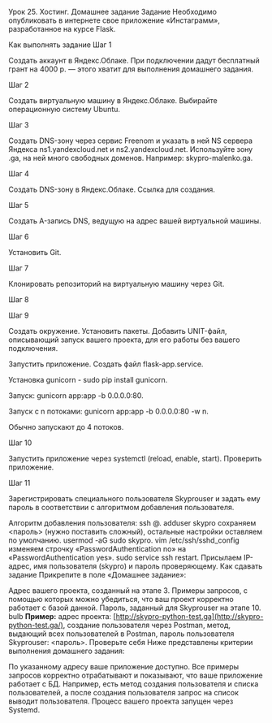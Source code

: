 Урок 25. Хостинг. Домашнее задание
Задание
Необходимо опубликовать в интернете свое приложение «Инстаграмм», разработанное на курсе Flask.

Как выполнять задание
Шаг 1

Создать аккаунт в Яндекс.Облаке. При подключении дадут бесплатный грант на 4000 р. — этого хватит для выполнения домашнего задания.

Шаг 2

Создать виртуальную машину в Яндекс.Облаке. Выбирайте операционную систему Ubuntu.

Шаг 3

Создать DNS-зону через сервис Freenom и указать в ней NS сервера Яндекса ns1.yandexcloud.net и ns2.yandexcloud.net. Используйте зону .ga, на ней много свободных доменов. Например: skypro-malenko.ga.

Шаг 4

Создать DNS-зону в Яндекс.Облаке. Ссылка для создания.

Шаг 5

Создать A-запись DNS, ведущую на адрес вашей виртуальной машины.

Шаг 6

Установить Git.

Шаг 7

Клонировать репозиторий на виртуальную машину через Git.

Шаг 8

Шаг 9

Создать окружение. Установить пакеты. Добавить UNIT-файл, описывающий запуск вашего проекта, для его работы без вашего подключения.

Запустить приложение. Создать файл flask-app.service.

Установка gunicorn - sudo pip install gunicorn.

Запуск: gunicorn app:app -b 0.0.0.0:80.

Запуск с n потоками: gunicorn app:app -b 0.0.0.0:80 -w n.

Обычно запускают до 4 потоков.

Шаг 10

Запустить приложение через systemctl (reload, enable, start). Проверить приложение.

Шаг 11

Зарегистрировать специального пользователя Skyprouser и задать ему пароль в соответствии с алгоритмом добавления пользователя.

Алгоритм добавления пользователя:
ssh @.
adduser skypro
сохраняем <пароль> (нужно поставить сложный),
остальные настройки оставляем по умолчанию.
usermod -aG sudo skypro.
vim /etc/ssh/sshd_config
изменяем строчку «PasswordAuthentication no» на «PasswordAuthentication yes».
sudo service ssh restart.
Присылаем IP-адрес, имя пользователя (skypro) и пароль проверяющему.
Как сдавать задание
Прикрепите в поле «Домашнее задание»:

Адрес вашего проекта, созданный на этапе 3.
Примеры запросов, с помощью которых можно убедиться, что ваш проект корректно работает с базой данной.
Пароль, заданный для Skyprouser на этапе 10.
bulb **Пример:** адрес проекта: [http://skypro-python-test.ga](http://skypro-python-test.ga/), создание пользователя через Postman, метод, выдающий всех пользователей в Postman, пароль пользователя Skyprouser: <пароль>.
Проверьте себя
Ниже представлены критерии выполнения домашнего задания:

 По указанному адресу ваше приложение доступно.
 Все примеры запросов корректно отрабатывают и показывают, что ваше приложение работает с БД. Например, есть метод создания пользователя и списка пользователей, а после создания пользователя запрос на список выводит пользователя.
 Процесс вашего проекта запущен через Systemd.
